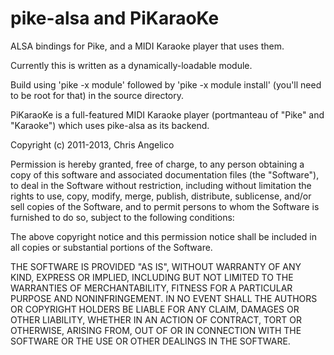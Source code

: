 pike-alsa and PiKaraoKe
=======================

ALSA bindings for Pike, and a MIDI Karaoke player that uses them.

Currently this is written as a dynamically-loadable module.

Build using 'pike -x module' followed by 'pike -x module install' (you'll need
to be root for that) in the source directory.

PiKaraoKe is a full-featured MIDI Karaoke player (portmanteau of "Pike" and
"Karaoke") which uses pike-alsa as its backend.

Copyright (c) 2011-2013, Chris Angelico

Permission is hereby granted, free of charge, to any person obtaining a copy of 
this software and associated documentation files (the "Software"), to deal in 
the Software without restriction, including without limitation the rights to 
use, copy, modify, merge, publish, distribute, sublicense, and/or sell copies 
of the Software, and to permit persons to whom the Software is furnished to do 
so, subject to the following conditions:

The above copyright notice and this permission notice shall be included in all 
copies or substantial portions of the Software.

THE SOFTWARE IS PROVIDED "AS IS", WITHOUT WARRANTY OF ANY KIND, EXPRESS OR 
IMPLIED, INCLUDING BUT NOT LIMITED TO THE WARRANTIES OF MERCHANTABILITY, 
FITNESS FOR A PARTICULAR PURPOSE AND NONINFRINGEMENT. IN NO EVENT SHALL THE 
AUTHORS OR COPYRIGHT HOLDERS BE LIABLE FOR ANY CLAIM, DAMAGES OR OTHER 
LIABILITY, WHETHER IN AN ACTION OF CONTRACT, TORT OR OTHERWISE, ARISING FROM, 
OUT OF OR IN CONNECTION WITH THE SOFTWARE OR THE USE OR OTHER DEALINGS IN THE 
SOFTWARE.
